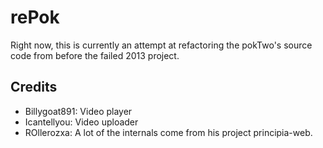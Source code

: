 # rePok
Right now, this is currently an attempt at refactoring the pokTwo's source code from before the failed 2013 project.

## Credits

* Billygoat891: Video player
* Icantellyou: Video uploader
* ROllerozxa: A lot of the internals come from his project principia-web.
